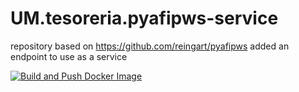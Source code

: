 # UM.tesoreria.pyafipws-service
repository based on https://github.com/reingart/pyafipws added an endpoint to use as a service

[![Build and Push Docker Image](https://github.com/dqmdz/pyafipws_endpoint_eureka/actions/workflows/deploy.yml/badge.svg)](https://github.com/dqmdz/pyafipws_endpoint_eureka/actions/workflows/deploy.yml)
